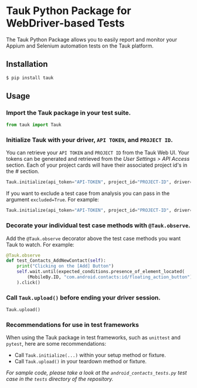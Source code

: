# Tauk Python Package for WebDriver-based Tests
The Tauk Python Package allows you to easily report and monitor your Appium and Selenium automation tests on the Tauk platform.

## Installation
```bash
$ pip install tauk
```

## Usage

### Import the Tauk package in your test suite. 

```python
from tauk import Tauk
```

### Initialize Tauk with your driver, `API TOKEN`, and `PROJECT ID`.
You can retrieve your `API TOKEN` and `PROJECT ID` from the Tauk Web UI. Your tokens can be generated and retrieved from the *User Settings > API Access* section. Each of your project cards will have their associated project id's in the *#* section.
```python
Tauk.initialize(api_token="API-TOKEN", project_id="PROJECT-ID", driver=self.driver)
```


If you want to exclude a test case from analysis you can pass in the argument `excluded=True`. For example:
```python
Tauk.initialize(api_token="API-TOKEN", project_id="PROJECT-ID", driver=self.driver, excluded=True)
```

### Decorate your individual test case methods with `@Tauk.observe`.
Add the `@Tauk.observe` decorator above the test case methods you want Tauk to watch.  For example:
```python
@Tauk.observe
def test_Contacts_AddNewContact(self):
	print("Clicking on the [Add] Button")
	self.wait.until(expected_conditions.presence_of_element_located(
		(MobileBy.ID, "com.android.contacts:id/floating_action_button"))
	).click()
```


### Call `Tauk.upload()` before ending your driver session.

```python
Tauk.upload()
```

### Recommendations for use in test frameworks
When using the Tauk package in test frameworks, such as `unittest` and `pytest`, here are some recommendations:
- Call `Tauk.initialize(...)` within your setup method or fixture.
- Call `Tauk.upload()` in your teardown method or fixture.

*For sample code, please take a look at the `android_contacts_tests.py` test case in the `tests` directory of the repository.*
